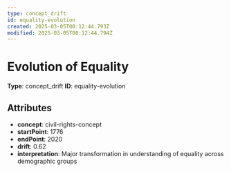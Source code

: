 ```yaml
---
type: concept_drift
id: equality-evolution
created: 2025-03-05T00:12:44.793Z
modified: 2025-03-05T00:12:44.794Z
---
```


# Evolution of Equality

**Type**: concept_drift
**ID**: equality-evolution

## Attributes

- **concept**: civil-rights-concept
- **startPoint**: 1776
- **endPoint**: 2020
- **drift**: 0.62
- **interpretation**: Major transformation in understanding of equality across demographic groups

